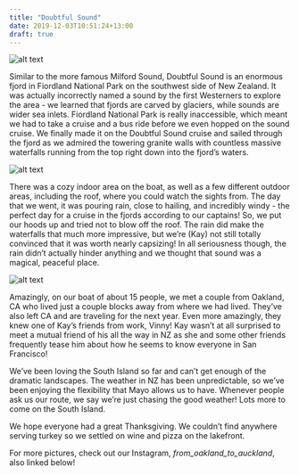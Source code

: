 ```yaml
---
title: "Doubtful Sound"
date: 2019-12-03T10:51:24+13:00
draft: true
---
```


![alt text](https://res.cloudinary.com/dqsylhojv/image/upload/v1575324061/hanswustrack.com/doubtful-sound/61E4A6EC-63D9-4C16-A874-1F8BDF571B50_hpuiih.jpg "Doubtful Sound Falls")

Similar to the more famous Milford Sound, Doubtful Sound is an enormous fjord in Fiordland National Park on the southwest side of New Zealand. It was actually incorrectly named a sound by the first Westerners to explore the area - we learned that fjords are carved by glaciers, while sounds are wider sea inlets. Fiordland National Park is really inaccessible, which meant we had to take a cruise and a bus ride before we even hopped on the sound cruise. We finally made it on the Doubtful Sound cruise and sailed through the fjord as we admired the towering granite walls with countless massive waterfalls running from the top right down into the fjord’s waters. 

![alt text](https://res.cloudinary.com/dqsylhojv/image/upload/v1575324062/hanswustrack.com/doubtful-sound/FFEC058E-B2A2-4EF8-BEEB-8E1BB00D5BB9_xeo6yq.jpg "Doubtful Sound rainy boat ride")

There was a cozy indoor area on the boat, as well as a few different outdoor areas, including the roof, where you could watch the sights from. The day that we went, it was pouring rain, close to hailing, and incredibly windy - the perfect day for a cruise in the fjords according to our captains! So, we put our hoods up and tried not to blow off the roof. The rain did make the waterfalls that much more impressive, but we’re (Kay) not still totally convinced that it was worth nearly capsizing! In all seriousness though, the rain didn’t actually hinder anything and we thought that sound was a magical, peaceful place. 

![alt text](https://res.cloudinary.com/dqsylhojv/image/upload/v1575324061/hanswustrack.com/doubtful-sound/1F88C3F2-1D2F-4380-9ADD-C92C72F7145A_bqwbgg.jpg "Doubtful Sound")

Amazingly, on our boat of about 15 people, we met a couple from Oakland, CA who lived just a couple blocks away from where we had lived. They’ve also left CA and are traveling for the next year. Even more amazingly, they knew one of Kay’s friends from work, Vinny! Kay wasn’t at all surprised to meet a mutual friend of his all the way in NZ as she and some other friends frequently tease him about how he seems to know everyone in San Francisco! 

We’ve been loving the South Island so far and can’t get enough of the dramatic landscapes. The weather in NZ has been unpredictable, so we’ve been enjoying the flexibility that Mayo allows us to have. Whenever people ask us our route, we say we’re just chasing the good weather! Lots more to come on the South Island. 

We hope everyone had a great Thanksgiving. We couldn’t find anywhere serving turkey so we settled on wine and pizza on the lakefront. 

For more pictures, check out our Instagram, *from_oakland_to_auckland*, also linked below!